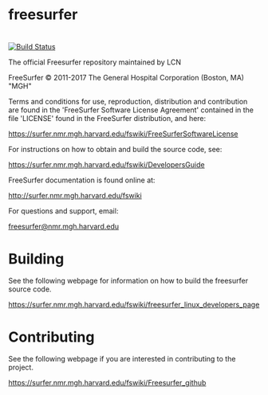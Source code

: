 # freesurfer
#
[![Build Status](https://travis-ci.org/freesurfer/freesurfer.svg?branch=dev)](https://travis-ci.org/freesurfer/freesurfer)

The official Freesurfer repository maintained by LCN

FreeSurfer © 2011-2017 The General Hospital Corporation (Boston, MA) "MGH"

Terms and conditions for use, reproduction, distribution and contribution
are found in the 'FreeSurfer Software License Agreement' contained
in the file 'LICENSE' found in the FreeSurfer distribution, and here:

https://surfer.nmr.mgh.harvard.edu/fswiki/FreeSurferSoftwareLicense

For instructions on how to obtain and build the source code, see:

https://surfer.nmr.mgh.harvard.edu/fswiki/DevelopersGuide

FreeSurfer documentation is found online at:

http://surfer.nmr.mgh.harvard.edu/fswiki

For questions and support, email: 

freesurfer@nmr.mgh.harvard.edu

# Building

See the following webpage for information on how to build the freesurfer source code.

https://surfer.nmr.mgh.harvard.edu/fswiki/freesurfer_linux_developers_page

# Contributing

See the following webpage if you are interested in contributing to the project.

https://surfer.nmr.mgh.harvard.edu/fswiki/Freesurfer_github
